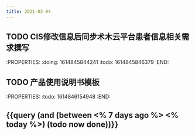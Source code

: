 ```yaml
---
title: 2021-03-04
---
```


## TODO CIS修改信息后同步术木云平台患者信息相关需求撰写
:PROPERTIES:
:doing: 1614845844241
:todo: 1614845846379
:END:
## TODO 产品使用说明书模板
:PROPERTIES:
:todo: 1614846154948
:END:
## {{query (and (between <% 7 days ago %> <% today %>) (todo now done))}}
